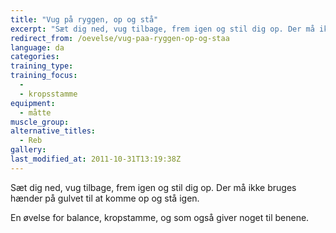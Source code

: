 ```yaml
---
title: "Vug på ryggen, op og stå"
excerpt: "Sæt dig ned, vug tilbage, frem igen og stil dig op. Der må ikke bruges hænder på gulvet til at komme op og stå igen."
redirect_from: /oevelse/vug-paa-ryggen-op-og-staa
language: da
categories:
training_type: 
training_focus: 
  - 
  - kropsstamme
equipment:
  - måtte
muscle_group:
alternative_titles:
  - Reb
gallery:
last_modified_at: 2011-10-31T13:19:38Z
---
```


Sæt dig ned, vug tilbage, frem igen og stil dig op. Der må ikke bruges hænder på gulvet til at komme op og stå igen.

En øvelse for balance, kropstamme, og som også giver noget til benene.
